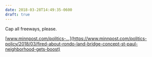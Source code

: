 ```yaml
---
date: 2018-03-28T14:49:35-0600
draft: true
---
```




Cap all freeways, please.

[www.minnpost.com/politics-…](https://www.minnpost.com/politics-policy/2018/03/fired-about-rondo-land-bridge-concept-st-paul-neighborhood-gets-boost)



